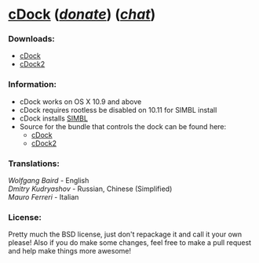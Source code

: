 # [cDock](http://w0lfschild.github.io/cdock.html) (*[donate](http://w0lfschild.github.io/pages/donate.html)*) (*[chat](https://gitter.im/w0lfschild/cDock?utm_source=badge&utm_medium=badge&utm_campaign=pr-badge&utm_content=badge)*)

### Downloads:
* [cDock](https://github.com/w0lfschild/cDock/releases/download/v9.5/cDock_v9.5.zip)    
* [cDock2](https://github.com/w0lfschild/cDock2/releases/download/v0.9.11/cDock.zip)  

### Information:
* cDock works on OS X 10.9 and above
* cDock requires rootless be disabled on 10.11 for SIMBL install
* cDock installs [SIMBL](http://www.culater.net/software/SIMBL/SIMBL.php)
* Source for the bundle that controls the dock can be found here:
    * [cDock](http://github.com/w0lfschild/cDock)
    * [cDock2](http://github.com/w0lfschild/cDock2)

### Translations:
*Wolfgang Baird* - English    
*Dmitry Kudryashov* - Russian, Chinese (Simplified)    
*Mauro Ferreri* - Italian    

### License:
Pretty much the BSD license, just don't repackage it and call it your own please!
Also if you do make some changes, feel free to make a pull request and help make things more awesome!

